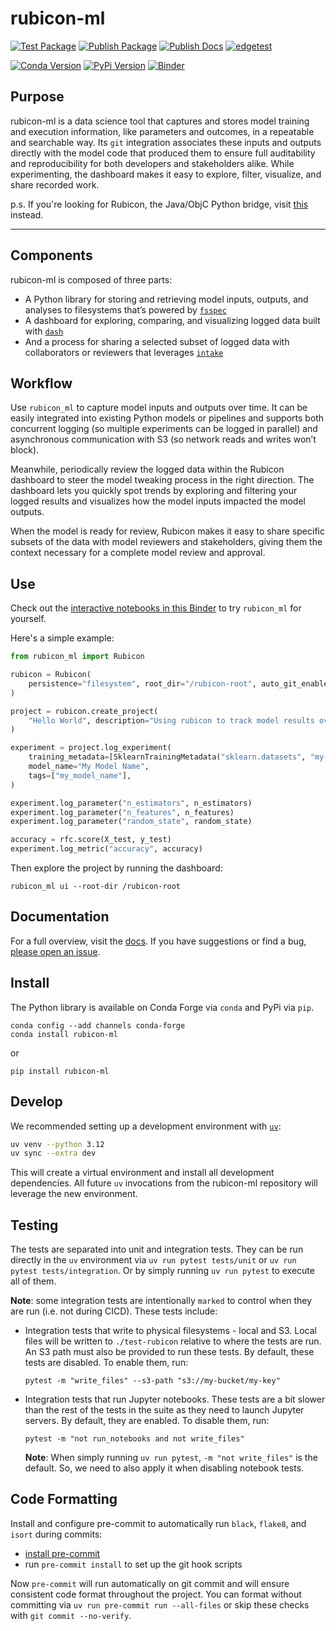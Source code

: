 # rubicon-ml

[![Test Package](https://github.com/capitalone/rubicon-ml/actions/workflows/test-package.yml/badge.svg)](https://github.com/capitalone/rubicon-ml/actions/workflows/test-package.yml)
[![Publish Package](https://github.com/capitalone/rubicon-ml/actions/workflows/publish-package.yml/badge.svg)](https://github.com/capitalone/rubicon-ml/actions/workflows/publish-package.yml)
[![Publish Docs](https://github.com/capitalone/rubicon-ml/actions/workflows/publish-docs.yml/badge.svg)](https://github.com/capitalone/rubicon-ml/actions/workflows/publish-docs.yml)
[![edgetest](https://github.com/capitalone/rubicon-ml/actions/workflows/edgetest.yml/badge.svg)](https://github.com/capitalone/rubicon-ml/actions/workflows/edgetest.yml)

[![Conda Version](https://img.shields.io/conda/vn/conda-forge/rubicon-ml.svg)](https://anaconda.org/conda-forge/rubicon-ml)
[![PyPi Version](https://img.shields.io/pypi/v/rubicon_ml.svg)](https://pypi.org/project/rubicon-ml/)
[![Binder](https://mybinder.org/badge_logo.svg)](https://mybinder.org/v2/gh/capitalone/rubicon-ml/main?labpath=binder%2Fwelcome.ipynb)


## Purpose

rubicon-ml is a data science tool that captures and stores model training and
execution information, like parameters and outcomes, in a repeatable and
searchable way. Its `git` integration associates these inputs and outputs
directly with the model code that produced them to ensure full auditability and
reproducibility for both developers and stakeholders alike. While experimenting,
the dashboard makes it easy to explore, filter, visualize, and share
recorded work.

p.s. If you're looking for Rubicon, the Java/ObjC Python bridge, visit
[this](https://pypi.org/project/rubicon/) instead.

---

## Components

rubicon-ml is composed of three parts:

* A Python library for storing and retrieving model inputs, outputs, and
  analyses to filesystems that’s powered by
  [`fsspec`](https://filesystem-spec.readthedocs.io/en/latest/?badge=latest)
* A dashboard for exploring, comparing, and visualizing logged data built with
  [`dash`](https://dash.plotly.com/)
* And a process for sharing a selected subset of logged data with collaborators
  or reviewers that leverages [`intake`](https://intake.readthedocs.io/en/latest/)

## Workflow

Use `rubicon_ml` to capture model inputs and outputs over time. It can be
easily integrated into existing Python models or pipelines and supports both
concurrent logging (so multiple experiments can be logged in parallel) and
asynchronous communication with S3 (so network reads and writes won’t block).

Meanwhile, periodically review the logged data within the Rubicon dashboard to
steer the model tweaking process in the right direction. The dashboard lets you
quickly spot trends by exploring and filtering your logged results and
visualizes how the model inputs impacted the model outputs.

When the model is ready for review, Rubicon makes it easy to share specific
subsets of the data with model reviewers and stakeholders, giving them the
context necessary for a complete model review and approval.

## Use

Check out the [interactive notebooks in this Binder](https://mybinder.org/v2/gh/capitalone/rubicon-ml/main?labpath=binder%2Fwelcome.ipynb)
to try `rubicon_ml` for yourself.

Here's a simple example:

```python
from rubicon_ml import Rubicon

rubicon = Rubicon(
    persistence="filesystem", root_dir="/rubicon-root", auto_git_enabled=True
)

project = rubicon.create_project(
    "Hello World", description="Using rubicon to track model results over time."
)

experiment = project.log_experiment(
    training_metadata=[SklearnTrainingMetadata("sklearn.datasets", "my-data-set")],
    model_name="My Model Name",
    tags=["my_model_name"],
)

experiment.log_parameter("n_estimators", n_estimators)
experiment.log_parameter("n_features", n_features)
experiment.log_parameter("random_state", random_state)

accuracy = rfc.score(X_test, y_test)
experiment.log_metric("accuracy", accuracy)
```

Then explore the project by running the dashboard:

```
rubicon_ml ui --root-dir /rubicon-root
```

## Documentation

For a full overview, visit the [docs](https://capitalone.github.io/rubicon-ml/). If
you have suggestions or find a bug, [please open an
issue](https://github.com/capitalone/rubicon-ml/issues/new/choose).

## Install

The Python library is available on Conda Forge via `conda` and PyPi via `pip`.

```
conda config --add channels conda-forge
conda install rubicon-ml
```

or

```
pip install rubicon-ml
```

## Develop

We recommended setting up a development environment with
[`uv`](https://github.com/astral-sh/uv):

```bash
uv venv --python 3.12
uv sync --extra dev
```

This will create a virtual environment and install all development dependencies.
All future `uv` invocations from the rubicon-ml repository will leverage the new
environment.

## Testing

The tests are separated into unit and integration tests. They can be run
directly in the `uv` environment via `uv run pytest tests/unit` or `uv run pytest
tests/integration`. Or by simply running `uv run pytest` to execute all of them.

**Note**: some integration tests are intentionally `marked` to control when they
are run (i.e. not during CICD). These tests include:

* Integration tests that write to physical filesystems - local and S3. Local
  files will be written to `./test-rubicon` relative to where the tests are run.
  An S3 path must also be provided to run these tests. By default, these
  tests are disabled. To enable them, run:

    ```
    pytest -m "write_files" --s3-path "s3://my-bucket/my-key"
    ```

* Integration tests that run Jupyter notebooks. These tests are a bit slower
  than the rest of the tests in the suite as they need to launch Jupyter servers.
  By default, they are enabled. To disable them, run:

    ```
    pytest -m "not run_notebooks and not write_files"
    ```

    **Note**: When simply running `uv run pytest`, `-m "not write_files"` is the
    default. So, we need to also apply it when disabling notebook tests.

## Code Formatting

Install and configure pre-commit to automatically run `black`, `flake8`, and
`isort` during commits:
* [install pre-commit](https://pre-commit.com/#installation)
* run `pre-commit install` to set up the git hook scripts

Now `pre-commit` will run automatically on git commit and will ensure consistent
code format throughout the project. You can format without committing via
`uv run pre-commit run --all-files` or skip these checks with `git commit
--no-verify`.

